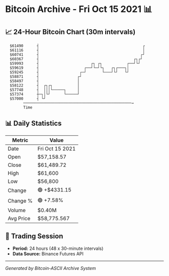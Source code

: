# Bitcoin Archive - Fri Oct 15 2021 📊

## 📈 24-Hour Bitcoin Chart (30m intervals)

```
  $61490      ┤                                              ┌ 
  $61116      ┤                                              │ 
  $60741      ┤                                             ┌┘ 
  $60367      ┤                                          ┌┐┌┘  
  $59993      ┤                       ┌┐ ┌┐           ┌──┘└┘   
  $59619      ┤                    ┌──┘└─┘└┐   ┌┐┌───┐│        
  $59245      ┤                  ┌─┘       └───┘└┘   └┘        
  $58871      ┤                 ┌┘                             
  $58497      ┤                 │                              
  $58122      ┤  ┌┐┌┐           │                              
  $57748      ┤  │││└─────┐     │                              
  $57374      ┼─┐│└┘      └─────┘                              
  $57000      ┤ └┘                                             
        ────────────────────────────────────────────────→
        Time
```

## 📊 Daily Statistics

| Metric | Value |
|--------|-------|
| Date | Fri Oct 15 2021 |
| Open | $57,158.57 |
| Close | $61,489.72 |
| High | $61,600 |
| Low | $56,800 |
| Change | 🟢 +$4331.15 |
| Change % | 🟢 +7.58% |
| Volume | $0.40M |
| Avg Price | $58,775.567 |

## 📅 Trading Session

- **Period:** 24 hours (48 x 30-minute intervals)
- **Data Source:** Binance Futures API

---
*Generated by Bitcoin-ASCII Archive System*
